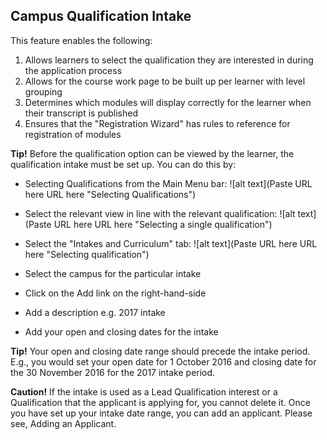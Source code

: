 ## **Campus Qualification Intake**

This feature enables the following:

1. Allows learners to select the qualification they are interested in during the application process
2. Allows for the course work page to be built up per learner with level grouping
3. Determines which modules will display correctly for the learner when their transcript is published
4. Ensures that the "Registration Wizard" has rules to reference for registration of modules  

**Tip!** Before the qualification option can be viewed by the learner, the qualification intake must be set up. You can do this by:

-	Selecting Qualifications from the Main Menu bar:
![alt text](Paste URL here URL here "Selecting Qualifications")

-	Select the relevant view in line with the relevant qualification:
![alt text](Paste URL here URL here "Selecting a single qualification")

-	Select the "Intakes and Curriculum" tab:
![alt text](Paste URL here URL here "Selecting qualification")

-	Select the campus for the particular intake
-	Click on the Add link on the right-hand-side
-	Add a description e.g. 2017 intake
-	Add your open and closing dates for the intake

**Tip!** Your open and closing date range should precede the intake period. E.g., you would set your open date for 1 October 2016 and closing date for the 30 November 2016 for the 2017 intake period. 

**Caution!** If the intake is used as a Lead Qualification interest or a Qualification that the applicant is applying for, you cannot delete it. 
Once you have set up your intake date range, you can add an applicant. Please see, Adding an Applicant. 


